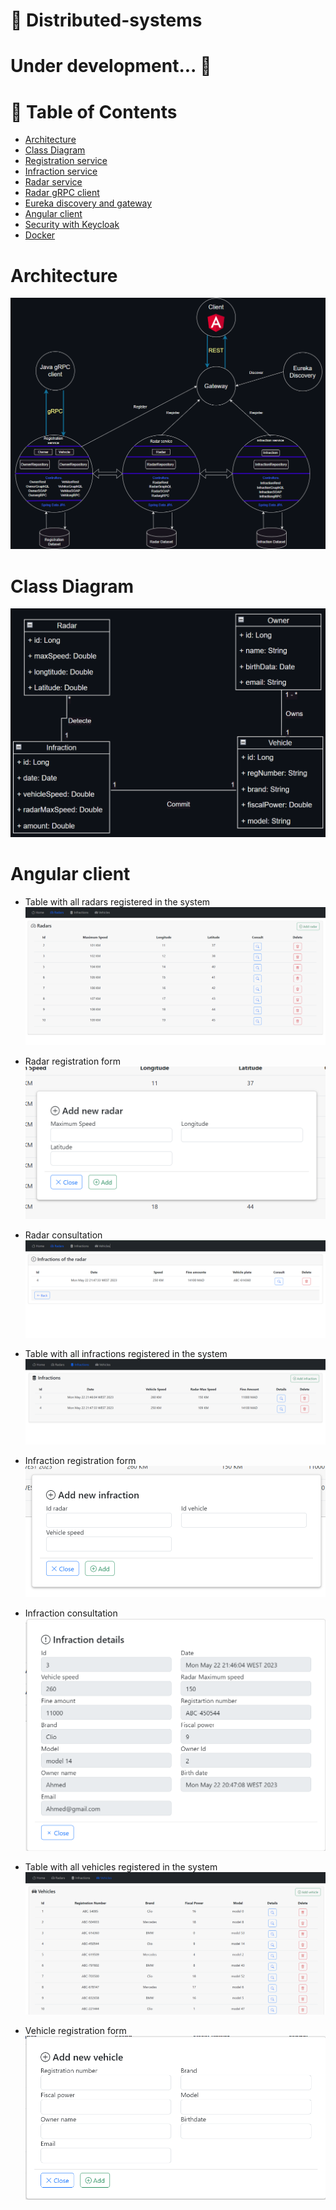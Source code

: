 # 🍃 Distributed-systems
# Under development... 🚀

# 📝 Table of Contents
- [Architecture](#architecture)
- [Class Diagram](#class-diagram)
- [Registration service](#registration-service)
- [Infraction service](#infraction-service)
- [Radar service](#radar-service)
- [Radar gRPC client](#radar-grpc-client)
- [Eureka discovery and gateway](#eureka-discovery-and-gateway)
- [Angular client](#angular-client)
- [Security with Keycloak](#security-with-keycloak)
- [Docker](#docker)

# Architecture
![Architecture](assets/architecture.png)

# Class Diagram
![Class Diagram](assets/class-diagram.png)

# Angular client
- Table with all radars registered in the system
![Radars table](assets/radars-table.png)


- Radar registration form
![Radar registration form](assets/radar-registration-form.png)


- Radar consultation
![Radar consultation](assets/radar-consultation.png)


- Table with all infractions registered in the system
![Infractions table](assets/infractions-table.png)


- Infraction registration form
![Infraction registration form](assets/infraction-registration-form.png)


- Infraction consultation
![Infraction consultation](assets/infraction-consultation.png)


- Table with all vehicles registered in the system
![Vehicles table](assets/vehicles-table.png)


- Vehicle registration form
![Vehicle registration form](assets/vehicle-registration-form.png)


